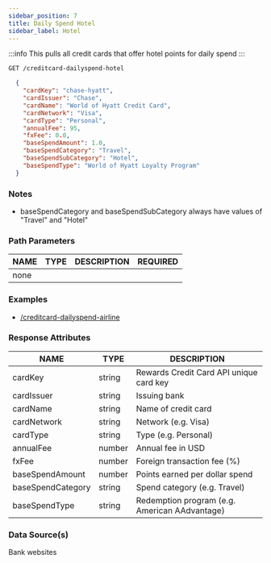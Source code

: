 ```yaml
---
sidebar_position: 7
title: Daily Spend Hotel
sidebar_label: Hotel
---
```


:::info
This pulls all credit cards that offer hotel points for daily spend
:::

```bash title="HTTP REQUEST"
GET /creditcard-dailyspend-hotel
```



```json title="RESPONSE"
  {
    "cardKey": "chase-hyatt",
    "cardIssuer": "Chase",
    "cardName": "World of Hyatt Credit Card",
    "cardNetwork": "Visa",
    "cardType": "Personal",
    "annualFee": 95,
    "fxFee": 0.0,
    "baseSpendAmount": 1.0,
    "baseSpendCategory": "Travel",
    "baseSpendSubCategory": "Hotel",
    "baseSpendType": "World of Hyatt Loyalty Program"
  }
```


### Notes

- baseSpendCategory and baseSpendSubCategory always have values of "Travel" and "Hotel"



### Path Parameters

 | NAME        | TYPE   | DESCRIPTION                                                      | REQUIRED |
| ---------- | ------ | ---------------------------------------------------------------- | ------ |
| none |


### Examples

- [/creditcard-dailyspend-airline](/)

### Response Attributes

| NAME        | TYPE   | DESCRIPTION                                                      |
| ---------- | ------ | ---------------------------------------------------------------- |
 | cardKey | string | Rewards Credit Card API unique card key | 
 | cardIssuer | string | Issuing bank | 
 | cardName | string | Name of credit card | 
 | cardNetwork | string | Network (e.g. Visa)| 
 | cardType | string | Type (e.g. Personal) | 
 | annualFee | number | Annual fee in USD | 
 | fxFee | number | Foreign transaction fee (%) |  
 | baseSpendAmount | number | Points earned per dollar spend | 
 | baseSpendCategory | string | Spend category (e.g. Travel) | 
 | baseSpendType | string | Redemption program (e.g. American AAdvantage) | 
 
### Data Source(s)

Bank websites